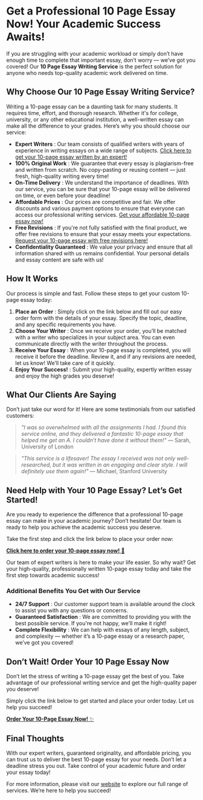 # Get a Professional 10 Page Essay Now! Your Academic Success Awaits!

If you are struggling with your academic workload or simply don’t have enough time to complete that important essay, don’t worry — we’ve got you covered! Our **10 Page Essay Writing Service** is the perfect solution for anyone who needs top-quality academic work delivered on time.

## Why Choose Our 10 Page Essay Writing Service?

Writing a 10-page essay can be a daunting task for many students. It requires time, effort, and thorough research. Whether it's for college, university, or any other educational institution, a well-written essay can make all the difference to your grades. Here’s why you should choose our service:

- **Expert Writers** : Our team consists of qualified writers with years of experience in writing essays on a wide range of subjects. [Click here to get your 10-page essay written by an expert!](https://tinyurl.com/topessay?keyword=10+page+essay)
- **100% Original Work** : We guarantee that every essay is plagiarism-free and written from scratch. No copy-pasting or reusing content — just fresh, high-quality writing every time!
- **On-Time Delivery** : We understand the importance of deadlines. With our service, you can be sure that your 10-page essay will be delivered on time, or even before your deadline!
- **Affordable Prices** : Our prices are competitive and fair. We offer discounts and various payment options to ensure that everyone can access our professional writing services. [Get your affordable 10-page essay now!](https://tinyurl.com/topessay?keyword=10+page+essay)
- **Free Revisions** : If you're not fully satisfied with the final product, we offer free revisions to ensure that your essay meets your expectations. [Request your 10-page essay with free revisions here!](https://tinyurl.com/topessay?keyword=10+page+essay)
- **Confidentiality Guaranteed** : We value your privacy and ensure that all information shared with us remains confidential. Your personal details and essay content are safe with us!

## How It Works

Our process is simple and fast. Follow these steps to get your custom 10-page essay today:

1. **Place an Order** : Simply click on the link below and fill out our easy order form with the details of your essay. Specify the topic, deadline, and any specific requirements you have.
2. **Choose Your Writer** : Once we receive your order, you’ll be matched with a writer who specializes in your subject area. You can even communicate directly with the writer throughout the process.
3. **Receive Your Essay** : When your 10-page essay is completed, you will receive it before the deadline. Review it, and if any revisions are needed, let us know! We’ll take care of it quickly.
4. **Enjoy Your Success!** : Submit your high-quality, expertly written essay and enjoy the high grades you deserve!

## What Our Clients Are Saying

Don’t just take our word for it! Here are some testimonials from our satisfied customers:

> _"I was so overwhelmed with all the assignments I had. I found this service online, and they delivered a fantastic 10-page essay that helped me get an A. I couldn’t have done it without them!"_ — Sarah, University of London

> _"This service is a lifesaver! The essay I received was not only well-researched, but it was written in an engaging and clear style. I will definitely use them again!"_ — Michael, Stanford University

## Need Help with Your 10 Page Essay? Let’s Get Started!

Are you ready to experience the difference that a professional 10-page essay can make in your academic journey? Don’t hesitate! Our team is ready to help you achieve the academic success you deserve.

Take the first step and click the link below to place your order now:

[**Click here to order your 10-page essay now!** 🚀](https://tinyurl.com/topessay?keyword=10+page+essay)

Our team of expert writers is here to make your life easier. So why wait? Get your high-quality, professionally written 10-page essay today and take the first step towards academic success!

### Additional Benefits You Get with Our Service

- **24/7 Support** : Our customer support team is available around the clock to assist you with any questions or concerns.
- **Guaranteed Satisfaction** : We are committed to providing you with the best possible service. If you're not happy, we'll make it right!
- **Complete Flexibility** : We can help with essays of any length, subject, and complexity — whether it’s a 10-page essay or a research paper, we’ve got you covered!

## Don’t Wait! Order Your 10 Page Essay Now

Don’t let the stress of writing a 10-page essay get the best of you. Take advantage of our professional writing service and get the high-quality paper you deserve!

Simply click the link below to get started and place your order today. Let us help you succeed!

[**Order Your 10-Page Essay Now!** ✨](https://tinyurl.com/topessay?keyword=10+page+essay)

## Final Thoughts

With our expert writers, guaranteed originality, and affordable pricing, you can trust us to deliver the best 10-page essay for your needs. Don’t let a deadline stress you out. Take control of your academic future and order your essay today!

For more information, please visit our [website](https://tinyurl.com/topessay?keyword=10+page+essay) to explore our full range of services. We’re here to help you succeed!
